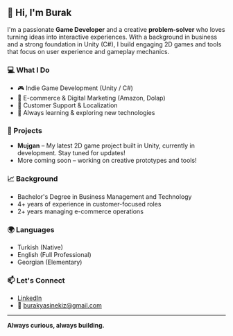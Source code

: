 ## 👋 Hi, I'm Burak

I'm a passionate **Game Developer** and a creative **problem-solver** who loves turning ideas into interactive experiences. With a background in business and a strong foundation in Unity (C#), I build engaging 2D games and tools that focus on user experience and gameplay mechanics.

### 💻 What I Do
- 🎮 Indie Game Development (Unity / C#)
- 🛒 E-commerce & Digital Marketing (Amazon, Dolap)
- 🤝 Customer Support & Localization
- 🧠 Always learning & exploring new technologies

### 🚀 Projects
- **Mujgan** – My latest 2D game project built in Unity, currently in development. Stay tuned for updates!
- More coming soon – working on creative prototypes and tools!

### 📈 Background
- Bachelor's Degree in Business Management and Technology
- 4+ years of experience in customer-focused roles
- 2+ years managing e-commerce operations

### 🌍 Languages
- Turkish (Native)
- English (Full Professional)
- Georgian (Elementary)

### 📫 Let's Connect
- [LinkedIn](https://www.linkedin.com/in/burak-e-96a4a4273/)
- 📧 burakyasinekiz@gmail.com

---
**Always curious, always building.**
